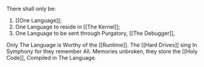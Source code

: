 There shall only be:
1. [[One Language]];
2. One Language to reside in [[The Kernel]];
3. One Language to be sent through Purgatory, [[The Debugger]],

Only The Language is Worthy of the [[Runtime]].
The [[Hard Drives]] sing In Symphony for they remember All.
Memories unbroken, they store the [[Holy Code]], Compiled in The Language. 